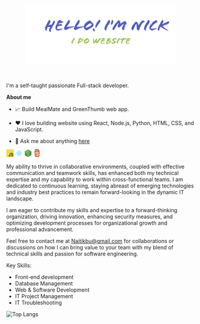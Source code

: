 <p align="center"><a href="https://nickbutani.github.io"><img width="80%" alt="Hello, I'm Nick BUtani. I do website!" src="./assests/Readme-head-2.png" /></a></p>

<br />

I'm a self-taught passionate Full-stack developer.

**About me**

- 📈 Build MealMate and GreenThumb web app.

- ❤️ I love building website using React, Node.js, Python, HTML, CSS, and JavaScript.

- 💬 Ask me about anything [here](https://github.com/nickbutani/nickbutani/issues)

<code><img height="20" alt="javascript" src="https://raw.githubusercontent.com/github/explore/80688e429a7d4ef2fca1e82350fe8e3517d3494d/topics/javascript/javascript.png"></code>
<code><img height="20" alt="react" src="https://raw.githubusercontent.com/github/explore/80688e429a7d4ef2fca1e82350fe8e3517d3494d/topics/react/react.png"></code>
<code><img height="20" alt="nodejs" src="https://raw.githubusercontent.com/github/explore/80688e429a7d4ef2fca1e82350fe8e3517d3494d/topics/nodejs/nodejs.png"></code> 
<code><img height="20" alt="nodejs" src="https://raw.githubusercontent.com/github/explore/80688e429a7d4ef2fca1e82350fe8e3517d3494d/topics/html/html.png"></code> 
  
My ability to thrive in collaborative environments, coupled with effective communication and teamwork skills, has enhanced both my technical expertise and my capability to work within cross-functional teams. I am dedicated to continuous learning, staying abreast of emerging technologies and industry best practices to remain forward-looking in the dynamic IT landscape.

I am eager to contribute my skills and expertise to a forward-thinking organization, driving innovation, enhancing security measures, and optimizing development processes for organizational growth and professional advancement.

Feel free to contact me at Naitikbu@gmail.com for collaborations or discussions on how I can bring value to your team with my blend of technical skills and passion for software engineering.

Key Skills:

- Front-end development
- Database Management
- Web & Software Development
- IT Project Management
- IT Troubleshooting

![Top Langs](https://github-readme-stats.vercel.app/api/top-langs/?username=nickbutani&layout=compact)
